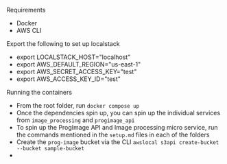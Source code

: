 Requirements
* Docker
* AWS CLI

Export the following to set up localstack
* export LOCALSTACK_HOST="localhost"
* export AWS_DEFAULT_REGION="us-east-1"
* export AWS_SECRET_ACCESS_KEY="test"
* export AWS_ACCESS_KEY_ID="test"

Running the containers
* From the root folder, run `docker compose up`
* Once the dependencies spin up, you can spin up the individual services from `image_processing` and `progimage_api`
* To spin up the ProgImage API and Image processing micro service, run the commands mentioned in the `setup.md` files in each of the folders
* Create the `prog-image` bucket via the CLI `awslocal s3api create-bucket --bucket sample-bucket`
* 

